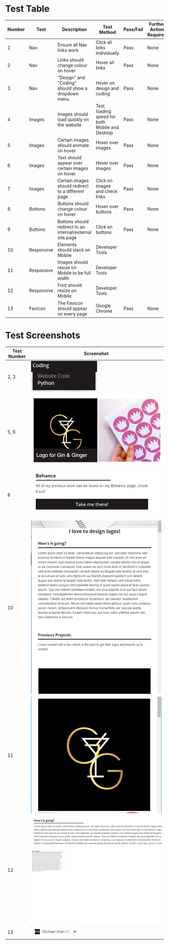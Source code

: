 # Test Table


|Number|Test | Description | Test Method | Pass/Fail | Further Action Required
|------|-----|-------------|-------------|-----------|-------------------------
|1|Nav | Ensure all Nav links work | Click all links individually | Pass | None
|2| Nav | Links should change colour on hover | Hover all links | Pass | None
|3| Nav | "Design" and "Coding" should show a dropdown menu | Hover on design and coding | Pass | None 
|4| Images | Images should load quickly on the website | Test loading speed for both Mobile and Desktop | Pass | None 
|5| Images | Certain images should animate on hover | Hover over images | Pass | None
|6| Images | Text should appear over certain images on hover | Hover over images | Pass | None
|7| Images | Certain images should redirect to a different page | Click on images and check links | Pass | None 
|8| Buttons | Buttons should change colour on hover | Hover over buttons | Pass | None
|9| Buttons | Buttons should redirect to an internal/external site page | Click on buttons | Pass | None
|10| Responsive | Elements should stack on Mobile | Developer Tools | |
|11| Responsive | Images should resize on Mobile to be full width| Developer Tools | |
|12| Responsive | Font should resize on Mobile | Developer Tools | |
|13| Favicon | The Favicon should appear on every page | Google Chrome | Pass | None



# Test Screenshots

|Test Number|Screenshot
|-----------|----------
|2, 3| ![image](src/images/test_screenshots/navhover.png)
|5, 6| ![image](src/images/test_screenshots/imagehover.png)
|8| ![image](src/images/test_screenshots/buttonhover.png)
|10| ![image](src/images/test_screenshots/imagestack.png)
|11| ![image](src/images/test_screenshots/imagefullwidth.png)
|12| ![image](src/images/test_screenshots/fontdesktop.png) ![image](src/images/test_screenshots/fontmobile.png)
|13| ![image](src/images/test_screenshots/favicon.png)
